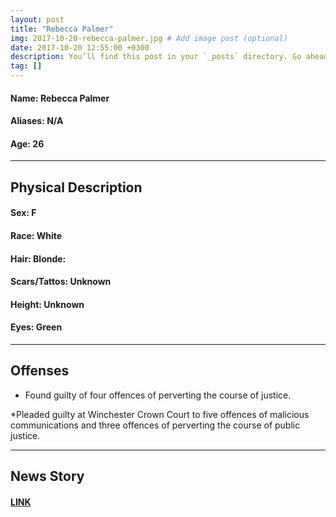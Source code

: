 ```yaml
---
layout: post
title: "Rebecca Palmer"
img: 2017-10-20-rebecca-palmer.jpg # Add image post (optional)
date: 2017-10-20 12:55:00 +0300
description: You’ll find this post in your `_posts` directory. Go ahead and edit it and re-build the site to see your changes. # Add post description (optional)
tag: []
---
```

#### **Name:**      Rebecca Palmer
#### Aliases:       N/A
#### Age:           26
_________________________________________________________
## **Physical Description**
#### Sex:           F
#### Race:          White
#### Hair:          Blonde:
#### Scars/Tattos:  Unknown
#### Height:        Unknown
#### Eyes:          Green
________________________________________________________
## **Offenses**
* Found guilty of four offences of perverting the course of justice.

*Pleaded guilty at Winchester Crown Court to five offences of malicious communications and three offences of perverting the course of public justice.

_______________________________________________________
## **News Story**
#### [LINK](http://www.bbc.com/news/uk-england-wiltshire-41692026)
